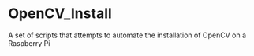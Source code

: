 # OpenCV_Install
A set of scripts that attempts to automate the installation of OpenCV on a Raspberry Pi
